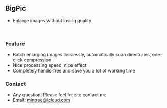 
## BigPic
- Enlarge images without losing quality
<br>

### <green>Feature
- Batch enlarging images losslessly, automatically scan directories, one-click compression
- Nice processing speed, nice effect
- Completely hands-free and save you a lot of working time

### <green>Contact
- Any question, Please feel free to contact me
- Email: mintree@icloud.com

<head>
    <link rel="stylesheet" type="text/css" href="../../style/style.css">
</head>